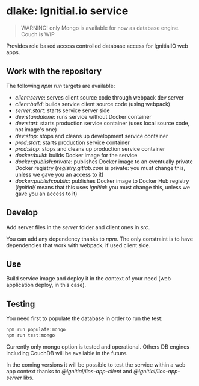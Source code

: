 # dlake: Ignitial.io service

> WARNING!
> only Mongo is available for now as database engine. Couch is WIP

Provides role based access controlled database access for IgnitialIO web apps.

## Work with the repository

The following _npm run_ targets are available:  
- _client:serve_: serves client source code through webpack dev server
- _client:build_: builds service client source code (using webpack)
- _server:start_: starts service server side
- _dev:standalone_: runs service without Docker container
- _dev:start_: starts production service container (uses local source code, not
  image's one)
- _dev:stop_: stops and cleans up development service container
- _prod:start_: starts production service container
- _prod:stop_: stops and cleans up production service container
- _docker:build_: builds Docker image for the service
- _docker:publish:private_: publishes Docker image to an eventually private Docker registry (_registry.gitlab.com_
  is private: you must change this, unless we gave you an access to it)  
- _docker:publish:public_: publishes Docker image to Docker Hub registry (_ignitial/_
  means that this uses _ignitial_: you must change this, unless we gave you an access to it)

## Develop

Add server files in the _server_ folder and client ones in _src_.

You can add any dependency thanks to _npm_. The only constraint is to have
dependencies that work with webpack, if used client side.

## Use

Build service image and deploy it in the context of your need (web application
  deploy, in this case).

## Testing

You need first to populate the database in order to run the test:

```bash
npm run populate:mongo
npm run test:mongo
```

Currently only mongo option is tested and operational. Others DB engines including CouchDB will
be available in the future.

In the coming versions it will be possible to test the service within a web app context
thanks to _@ignitial/iios-app-client_ and _@ignitial/iios-app-server_ libs.
